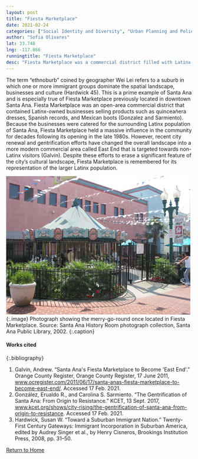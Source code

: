 ```yaml
---
layout: post
title: "Fiesta Marketplace"
date: 2021-02-24
categories: ["Social Identity and Diversity", "Urban Planning and Policy"]
author: "Sofia Olivares"
lat: 33.748
lng: -117.866
runningtitle: "Fiesta Marketplace"
desc: "Fiesta Marketplace was a commercial district filled with Latinx-owned businesses that demonstrated how dominant Latinx populations can shape their surrounding spatial landscape."
---
```

The term “ethnoburb” coined by geographer Wei Lei refers to a suburb in which one or more immigrant groups dominate the spatial landscape, businesses and culture (Hardwick 45). This is a prime example of Santa Ana and is especially true of Fiesta Marketplace previously located in downtown Santa Ana. Fiesta Marketplace was an open-area commercial district that contained Latinx-owned businesses selling products such as quinceañera dresses, Spanish records, and Mexican boots (Gonzalez and Sarmiento). Because the businesses were catered for the surrounding Latinx population of Santa Ana, Fiesta Marketplace held a massive influence in the community for decades following its opening in the late 1980s. However, recent city renewal and gentrification efforts have changed the overall landscape into a more modern commercial area called East End that is targeted towards non-Latinx visitors (Galvin). Despite these efforts to erase a significant feature of the city’s cultural landscape, Fiesta Marketplace is remembered for its representation of the larger Latinx population. 

![Fiesta Marketplace](images/FiestaMarketplace_Pin3_Image1.jpg)
   {:.image} 
Photograph showing the merry-go-round once located in Fiesta Marketplace. Source: Santa Ana History Room photograph collection, Santa Ana Public Library, 2002.
   {:.caption} 


#### Works cited

{:.bibliography}
1. Galvin, Andrew. “Santa Ana's Fiesta Marketplace to Become 'East End'.” Orange County Register, Orange County Register, 17 June 2011, www.ocregister.com/2011/06/17/santa-anas-fiesta-marketplace-to-become-east-end/. Accessed 17 Feb. 2021.
2. González, Erualdo R., and Carolina S. Sarmiento. “The Gentrification of Santa Ana: From Origin to Resistance.” KCET, 13 Sept. 2017, www.kcet.org/shows/city-rising/the-gentrification-of-santa-ana-from-origin-to-resistance. Accessed 17 Feb. 2021.
3. Hardwick, Susan W. “Toward a Suburban Immigrant Nation.” Twenty-First Century Gateways: Immigrant Incorporation in Suburban America, edited by Audrey Singer et al., by Henry Cisneros, Brookings Institution Press, 2008, pp. 31–50. 

[Return to Home](https://uclachicanxstudies.github.io/BarrioSuburbanisms/)
